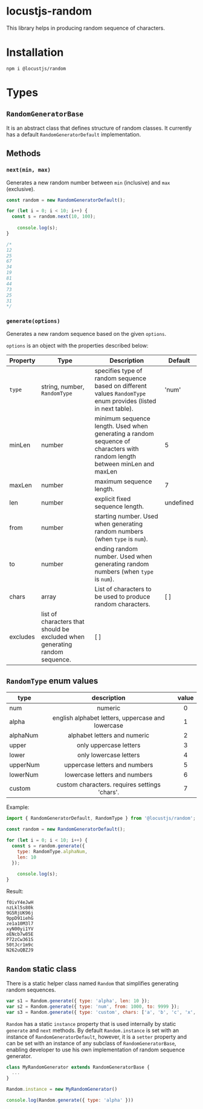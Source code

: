 # locustjs-random
This library helps in producing random sequence of characters.

# Installation

```
npm i @locustjs/random
```

# Types
## `RandomGeneratorBase`
It is an abstract class that defines structure of random classes. It currently has a default `RandomGeneratorDefault` implementation.

## Methods
### `next(min, max)`
Generates a new random number between `min` (inclusive) and `max` (exclusive).

```javascript
const random = new RandomGeneratorDefault();

for (let i = 0; i < 10; i++) {
  const s = random.next(10, 100);
    
    console.log(s);
}

/*
12
25
67
34
19
81
44
73
25
31
*/
```

### `generate(options)`
Generates a new random sequence based on the given `options`.

`options` is an object with the properties described below:

| Property   | Type |     Description      |  Default |
|----------|-----|--------|------|
| `type` | string, number, `RandomType` | specifies type of random sequence based on different values `RandomType` enum provides (listed in next table).  | 'num' |
| minLen |  number | minimum sequence length. Used when generating a random sequence of characters with random length between minLen and maxLen | 5 |
| maxLen | number |   maximum sequence length. | 7 |
| len | number | explicit fixed sequence length.  | undefined |
| from | number | starting number. Used when generating random numbers (when `type` is `num`). | |
| to | number | ending random number. Used when generating random numbers (when `type` is `num`). |     |
| chars | array | List of characters to be used to produce random characters. | [ ]  |
| excludes | list of characters that should be excluded when generating random sequence. | [ ] |

## `RandomType` enum values
| type   |      description      | value |
|----------|:-------------:|:---:|
| num |  numeric | 0 |
| alpha |  english alphabet letters, uppercase and lowercase | 1 |
| alphaNum |  alphabet letters and numeric | 2 |
| upper |  only uppercase letters | 3 |
| lower |  only lowercase letters | 4 |
| upperNum |  uppercase letters and numbers | 5 |
| lowerNum |  lowercase letters and numbers | 6 |
| custom | custom characters. requires settings 'chars'. | 7 |

Example:

```javascript
import { RandomGeneratorDefault, RandomType } from '@locustjs/random';

const random = new RandomGeneratorDefault();

for (let i = 0; i < 10; i++) {
  const s = random.generate({
    type: RandomType.alphaNum,
    len: 10
  });
    
    console.log(s);
}
```
Result:
```
f0ivY4eJwH
nzLkl5s80k
9G5RjUK96j
9ppD91iehG
ze1a10M3l7
xyN00yi1YV
oENcb7w85E
P72zCw361S
50tJcr1m9c
N262uQBZJ9
```

## `Random` static class

There is a static helper class named `Random` that simplifies generating random sequences.

```javascript
var s1 = Random.generate({ type: 'alpha', len: 10 });
var s2 = Random.generate({ type: 'num', from: 1000, to: 9999 });
var s3 = Random.generate({ type: 'custom', chars: ['a', 'b', 'c', 'x', 'y', 'z', '1', '2', '3' ], len: 5 });
```

`Random` has a static `instance` property that is used internally by static `generate` and `next` methods.
By default `Random.instance` is set with an instance of `RandomGeneratorDefault`, however, it is a `setter` property and can be set with an instance of any subclass of `RandomGeneratorBase`, enabling developer to use his own implementation of random sequence generator.

```javascript
class MyRandomGenerator extends RandomGeneratorBase {
  ...
}

Random.instance = new MyRandomGenerator()

console.log(Random.generate({ type: 'alpha' }))
```